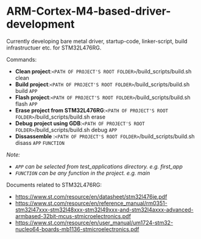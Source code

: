 # ARM-Cortex-M4-based-driver-development
Currently developing bare metal driver, startup-code, linker-script, build infrastructuer etc. for STM32L476RG.

Commands:
- **Clean project**:`<PATH OF PROJECT'S ROOT FOLDER>`/build_scripts/build.sh clean
- **Build project**:`<PATH OF PROJECT'S ROOT FOLDER>`/build_scripts/build.sh build `APP`
- **Flash project**:`<PATH OF PROJECT'S ROOT FOLDER>`/build_scripts/build.sh flash `APP`
- **Erase project from STM32L476RG**:`<PATH OF PROJECT'S ROOT FOLDER>`/build_scripts/build.sh erase
- **Debug project using GDB**:`<PATH OF PROJECT'S ROOT FOLDER>`/build_scripts/build.sh debug `APP`
- **Dissassemble** :`<PATH OF PROJECT'S ROOT FOLDER>`/build_scripts/build.sh disass `APP` `FUNCTION`

_Note:_
- _`APP` can be selected from test_applications directory. e.g. first_app_
- _`FUNCTION` can be any function in the project. e.g. main_

Documents related to STM32L476RG:

- https://www.st.com/resource/en/datasheet/stm32l476je.pdf
- https://www.st.com/resource/en/reference_manual/rm0351-stm32l47xxx-stm32l48xxx-stm32l49xxx-and-stm32l4axxx-advanced-armbased-32bit-mcus-stmicroelectronics.pdf
- https://www.st.com/resource/en/user_manual/um1724-stm32-nucleo64-boards-mb1136-stmicroelectronics.pdf
